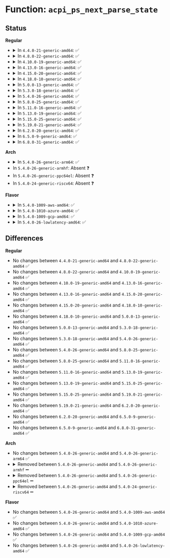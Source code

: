 # Function: <code>acpi_ps_next_parse_state</code>

## Status
<b>Regular</b>
<ul>
<li>
<details>
<summary>In <code>4.4.0-21-generic-amd64</code>: ✅</summary>

```c
acpi_status acpi_ps_next_parse_state(struct acpi_walk_state * walk_state, union acpi_parse_object * op, acpi_status callback_status)
```

```json
{
  "name": "acpi_ps_next_parse_state",
  "collision_type": "Unique Global",
  "inline_type": "No",
  "funcs": [
    {
      "addr": 18446744071583702391,
      "name": "acpi_ps_next_parse_state",
      "external": true,
      "loc": "drivers/acpi/acpica/psparse.c:330",
      "file": "drivers/acpi/acpica/psparse.c",
      "inline": "seen, unknown",
      "caller_inline": [],
      "caller_func": [
        "drivers/acpi/acpica/psloop.c:acpi_ps_parse_loop",
        "drivers/acpi/acpica/psloop.c:acpi_ps_parse_loop",
        "drivers/acpi/acpica/psobject.c:acpi_ps_build_named_op",
        "drivers/acpi/acpica/psobject.c:acpi_ps_create_op",
        "drivers/acpi/acpica/psobject.c:acpi_ps_complete_final_op"
      ]
    }
  ],
  "symbols": [
    {
      "addr": 18446744071583702391,
      "name": "acpi_ps_next_parse_state",
      "section": ".text",
      "bind": "STB_GLOBAL",
      "size": 217
    }
  ]
}
```
</details>
</li>
<li>
<details>
<summary>In <code>4.8.0-22-generic-amd64</code>: ✅</summary>

```c
acpi_status acpi_ps_next_parse_state(struct acpi_walk_state * walk_state, union acpi_parse_object * op, acpi_status callback_status)
```

```json
{
  "name": "acpi_ps_next_parse_state",
  "collision_type": "Unique Global",
  "inline_type": "No",
  "funcs": [
    {
      "addr": 18446744071584026764,
      "name": "acpi_ps_next_parse_state",
      "external": true,
      "loc": "drivers/acpi/acpica/psparse.c:330",
      "file": "drivers/acpi/acpica/psparse.c",
      "inline": "seen, unknown",
      "caller_inline": [],
      "caller_func": [
        "drivers/acpi/acpica/psloop.c:acpi_ps_parse_loop",
        "drivers/acpi/acpica/psloop.c:acpi_ps_parse_loop",
        "drivers/acpi/acpica/psobject.c:acpi_ps_complete_final_op",
        "drivers/acpi/acpica/psobject.c:acpi_ps_create_op",
        "drivers/acpi/acpica/psobject.c:acpi_ps_build_named_op"
      ]
    }
  ],
  "symbols": [
    {
      "addr": 18446744071584026764,
      "name": "acpi_ps_next_parse_state",
      "section": ".text",
      "bind": "STB_GLOBAL",
      "size": 246
    }
  ]
}
```
</details>
</li>
<li>
<details>
<summary>In <code>4.10.0-19-generic-amd64</code>: ✅</summary>

```c
acpi_status acpi_ps_next_parse_state(struct acpi_walk_state * walk_state, union acpi_parse_object * op, acpi_status callback_status)
```

```json
{
  "name": "acpi_ps_next_parse_state",
  "collision_type": "Unique Global",
  "inline_type": "No",
  "funcs": [
    {
      "addr": 18446744071584168673,
      "name": "acpi_ps_next_parse_state",
      "external": true,
      "loc": "drivers/acpi/acpica/psparse.c:330",
      "file": "drivers/acpi/acpica/psparse.c",
      "inline": "seen, unknown",
      "caller_inline": [],
      "caller_func": [
        "drivers/acpi/acpica/psloop.c:acpi_ps_parse_loop",
        "drivers/acpi/acpica/psloop.c:acpi_ps_parse_loop",
        "drivers/acpi/acpica/psobject.c:acpi_ps_complete_final_op",
        "drivers/acpi/acpica/psobject.c:acpi_ps_create_op",
        "drivers/acpi/acpica/psobject.c:acpi_ps_build_named_op"
      ]
    }
  ],
  "symbols": [
    {
      "addr": 18446744071584168673,
      "name": "acpi_ps_next_parse_state",
      "section": ".text",
      "bind": "STB_GLOBAL",
      "size": 246
    }
  ]
}
```
</details>
</li>
<li>
<details>
<summary>In <code>4.13.0-16-generic-amd64</code>: ✅</summary>

```c
acpi_status acpi_ps_next_parse_state(struct acpi_walk_state * walk_state, union acpi_parse_object * op, acpi_status callback_status)
```

```json
{
  "name": "acpi_ps_next_parse_state",
  "collision_type": "Unique Global",
  "inline_type": "No",
  "funcs": [
    {
      "addr": 18446744071584236118,
      "name": "acpi_ps_next_parse_state",
      "external": true,
      "loc": "drivers/acpi/acpica/psparse.c:331",
      "file": "drivers/acpi/acpica/psparse.c",
      "inline": "seen, unknown",
      "caller_inline": [],
      "caller_func": [
        "drivers/acpi/acpica/psloop.c:acpi_ps_parse_loop",
        "drivers/acpi/acpica/psloop.c:acpi_ps_parse_loop",
        "drivers/acpi/acpica/psobject.c:acpi_ps_complete_final_op",
        "drivers/acpi/acpica/psobject.c:acpi_ps_create_op",
        "drivers/acpi/acpica/psobject.c:acpi_ps_build_named_op"
      ]
    }
  ],
  "symbols": [
    {
      "addr": 18446744071584236118,
      "name": "acpi_ps_next_parse_state",
      "section": ".text",
      "bind": "STB_GLOBAL",
      "size": 246
    }
  ]
}
```
</details>
</li>
<li>
<details>
<summary>In <code>4.15.0-20-generic-amd64</code>: ✅</summary>

```c
acpi_status acpi_ps_next_parse_state(struct acpi_walk_state * walk_state, union acpi_parse_object * op, acpi_status callback_status)
```

```json
{
  "name": "acpi_ps_next_parse_state",
  "collision_type": "Unique Global",
  "inline_type": "No",
  "funcs": [
    {
      "addr": 18446744071584586217,
      "name": "acpi_ps_next_parse_state",
      "external": true,
      "loc": "drivers/acpi/acpica/psparse.c:331",
      "file": "drivers/acpi/acpica/psparse.c",
      "inline": "seen, unknown",
      "caller_inline": [],
      "caller_func": [
        "drivers/acpi/acpica/psloop.c:acpi_ps_parse_loop",
        "drivers/acpi/acpica/psloop.c:acpi_ps_parse_loop",
        "drivers/acpi/acpica/psobject.c:acpi_ps_complete_final_op",
        "drivers/acpi/acpica/psobject.c:acpi_ps_complete_op",
        "drivers/acpi/acpica/psobject.c:acpi_ps_complete_op",
        "drivers/acpi/acpica/psobject.c:acpi_ps_create_op",
        "drivers/acpi/acpica/psobject.c:acpi_ps_build_named_op"
      ]
    }
  ],
  "symbols": [
    {
      "addr": 18446744071584586217,
      "name": "acpi_ps_next_parse_state",
      "section": ".text",
      "bind": "STB_GLOBAL",
      "size": 339
    }
  ]
}
```
</details>
</li>
<li>
<details>
<summary>In <code>4.18.0-10-generic-amd64</code>: ✅</summary>

```c
acpi_status acpi_ps_next_parse_state(struct acpi_walk_state * walk_state, union acpi_parse_object * op, acpi_status callback_status)
```

```json
{
  "name": "acpi_ps_next_parse_state",
  "collision_type": "Unique Global",
  "inline_type": "No",
  "funcs": [
    {
      "addr": 18446744071584811751,
      "name": "acpi_ps_next_parse_state",
      "external": true,
      "loc": "drivers/acpi/acpica/psparse.c:297",
      "file": "drivers/acpi/acpica/psparse.c",
      "inline": "seen, unknown",
      "caller_inline": [],
      "caller_func": [
        "drivers/acpi/acpica/psloop.c:acpi_ps_parse_loop",
        "drivers/acpi/acpica/psloop.c:acpi_ps_parse_loop",
        "drivers/acpi/acpica/psobject.c:acpi_ps_complete_final_op",
        "drivers/acpi/acpica/psobject.c:acpi_ps_complete_op",
        "drivers/acpi/acpica/psobject.c:acpi_ps_complete_op",
        "drivers/acpi/acpica/psobject.c:acpi_ps_create_op",
        "drivers/acpi/acpica/psobject.c:acpi_ps_build_named_op"
      ]
    }
  ],
  "symbols": [
    {
      "addr": 18446744071584811751,
      "name": "acpi_ps_next_parse_state",
      "section": ".text",
      "bind": "STB_GLOBAL",
      "size": 339
    }
  ]
}
```
</details>
</li>
<li>
<details>
<summary>In <code>5.0.0-13-generic-amd64</code>: ✅</summary>

```c
acpi_status acpi_ps_next_parse_state(struct acpi_walk_state * walk_state, union acpi_parse_object * op, acpi_status callback_status)
```

```json
{
  "name": "acpi_ps_next_parse_state",
  "collision_type": "Unique Global",
  "inline_type": "No",
  "funcs": [
    {
      "addr": 18446744071584914315,
      "name": "acpi_ps_next_parse_state",
      "external": true,
      "loc": "drivers/acpi/acpica/psparse.c:297",
      "file": "drivers/acpi/acpica/psparse.c",
      "inline": "seen, unknown",
      "caller_inline": [],
      "caller_func": [
        "drivers/acpi/acpica/psloop.c:acpi_ps_parse_loop",
        "drivers/acpi/acpica/psloop.c:acpi_ps_parse_loop",
        "drivers/acpi/acpica/psobject.c:acpi_ps_complete_final_op",
        "drivers/acpi/acpica/psobject.c:acpi_ps_complete_op",
        "drivers/acpi/acpica/psobject.c:acpi_ps_complete_op",
        "drivers/acpi/acpica/psobject.c:acpi_ps_create_op",
        "drivers/acpi/acpica/psobject.c:acpi_ps_build_named_op"
      ]
    }
  ],
  "symbols": [
    {
      "addr": 18446744071584914315,
      "name": "acpi_ps_next_parse_state",
      "section": ".text",
      "bind": "STB_GLOBAL",
      "size": 338
    }
  ]
}
```
</details>
</li>
<li>
<details>
<summary>In <code>5.3.0-18-generic-amd64</code>: ✅</summary>

```c
acpi_status acpi_ps_next_parse_state(struct acpi_walk_state * walk_state, union acpi_parse_object * op, acpi_status callback_status)
```

```json
{
  "name": "acpi_ps_next_parse_state",
  "collision_type": "Unique Global",
  "inline_type": "No",
  "funcs": [
    {
      "addr": 18446744071585116993,
      "name": "acpi_ps_next_parse_state",
      "external": true,
      "loc": "drivers/acpi/acpica/psparse.c:297",
      "file": "drivers/acpi/acpica/psparse.c",
      "inline": "seen, unknown",
      "caller_inline": [],
      "caller_func": [
        "drivers/acpi/acpica/psloop.c:acpi_ps_parse_loop",
        "drivers/acpi/acpica/psloop.c:acpi_ps_parse_loop",
        "drivers/acpi/acpica/psobject.c:acpi_ps_complete_final_op",
        "drivers/acpi/acpica/psobject.c:acpi_ps_complete_op",
        "drivers/acpi/acpica/psobject.c:acpi_ps_complete_op",
        "drivers/acpi/acpica/psobject.c:acpi_ps_create_op",
        "drivers/acpi/acpica/psobject.c:acpi_ps_build_named_op"
      ]
    }
  ],
  "symbols": [
    {
      "addr": 18446744071585116993,
      "name": "acpi_ps_next_parse_state",
      "section": ".text",
      "bind": "STB_GLOBAL",
      "size": 345
    }
  ]
}
```
</details>
</li>
<li>
<details>
<summary>In <code>5.4.0-26-generic-amd64</code>: ✅</summary>

```c
acpi_status acpi_ps_next_parse_state(struct acpi_walk_state * walk_state, union acpi_parse_object * op, acpi_status callback_status)
```

```json
{
  "name": "acpi_ps_next_parse_state",
  "collision_type": "Unique Global",
  "inline_type": "No",
  "funcs": [
    {
      "addr": 18446744071585253352,
      "name": "acpi_ps_next_parse_state",
      "external": true,
      "loc": "drivers/acpi/acpica/psparse.c:297",
      "file": "drivers/acpi/acpica/psparse.c",
      "inline": "seen, unknown",
      "caller_inline": [],
      "caller_func": [
        "drivers/acpi/acpica/psloop.c:acpi_ps_parse_loop",
        "drivers/acpi/acpica/psloop.c:acpi_ps_parse_loop",
        "drivers/acpi/acpica/psobject.c:acpi_ps_complete_final_op",
        "drivers/acpi/acpica/psobject.c:acpi_ps_complete_op",
        "drivers/acpi/acpica/psobject.c:acpi_ps_complete_op",
        "drivers/acpi/acpica/psobject.c:acpi_ps_create_op",
        "drivers/acpi/acpica/psobject.c:acpi_ps_build_named_op"
      ]
    }
  ],
  "symbols": [
    {
      "addr": 18446744071585253352,
      "name": "acpi_ps_next_parse_state",
      "section": ".text",
      "bind": "STB_GLOBAL",
      "size": 345
    }
  ]
}
```
</details>
</li>
<li>
<details>
<summary>In <code>5.8.0-25-generic-amd64</code>: ✅</summary>

```c
acpi_status acpi_ps_next_parse_state(struct acpi_walk_state * walk_state, union acpi_parse_object * op, acpi_status callback_status)
```

```json
{
  "name": "acpi_ps_next_parse_state",
  "collision_type": "Unique Global",
  "inline_type": "No",
  "funcs": [
    {
      "addr": 18446744071585959281,
      "name": "acpi_ps_next_parse_state",
      "external": true,
      "loc": "drivers/acpi/acpica/psparse.c:297",
      "file": "drivers/acpi/acpica/psparse.c",
      "inline": "seen, unknown",
      "caller_inline": [],
      "caller_func": [
        "drivers/acpi/acpica/psloop.c:acpi_ps_parse_loop",
        "drivers/acpi/acpica/psloop.c:acpi_ps_parse_loop",
        "drivers/acpi/acpica/psobject.c:acpi_ps_complete_final_op",
        "drivers/acpi/acpica/psobject.c:acpi_ps_complete_op",
        "drivers/acpi/acpica/psobject.c:acpi_ps_complete_op",
        "drivers/acpi/acpica/psobject.c:acpi_ps_create_op",
        "drivers/acpi/acpica/psobject.c:acpi_ps_build_named_op"
      ]
    }
  ],
  "symbols": [
    {
      "addr": 18446744071585959281,
      "name": "acpi_ps_next_parse_state",
      "section": ".text",
      "bind": "STB_GLOBAL",
      "size": 345
    }
  ]
}
```
</details>
</li>
<li>
<details>
<summary>In <code>5.11.0-16-generic-amd64</code>: ✅</summary>

```c
acpi_status acpi_ps_next_parse_state(struct acpi_walk_state * walk_state, union acpi_parse_object * op, acpi_status callback_status)
```

```json
{
  "name": "acpi_ps_next_parse_state",
  "collision_type": "Unique Global",
  "inline_type": "No",
  "funcs": [
    {
      "addr": 18446744071586082199,
      "name": "acpi_ps_next_parse_state",
      "external": true,
      "loc": "drivers/acpi/acpica/psparse.c:297",
      "file": "drivers/acpi/acpica/psparse.c",
      "inline": "seen, unknown",
      "caller_inline": [],
      "caller_func": [
        "drivers/acpi/acpica/psloop.c:acpi_ps_parse_loop",
        "drivers/acpi/acpica/psloop.c:acpi_ps_parse_loop",
        "drivers/acpi/acpica/psobject.c:acpi_ps_complete_final_op",
        "drivers/acpi/acpica/psobject.c:acpi_ps_complete_op",
        "drivers/acpi/acpica/psobject.c:acpi_ps_complete_op",
        "drivers/acpi/acpica/psobject.c:acpi_ps_create_op",
        "drivers/acpi/acpica/psobject.c:acpi_ps_build_named_op"
      ]
    }
  ],
  "symbols": [
    {
      "addr": 18446744071586082199,
      "name": "acpi_ps_next_parse_state",
      "section": ".text",
      "bind": "STB_GLOBAL",
      "size": 345
    }
  ]
}
```
</details>
</li>
<li>
<details>
<summary>In <code>5.13.0-19-generic-amd64</code>: ✅</summary>

```c
acpi_status acpi_ps_next_parse_state(struct acpi_walk_state * walk_state, union acpi_parse_object * op, acpi_status callback_status)
```

```json
{
  "name": "acpi_ps_next_parse_state",
  "collision_type": "Unique Global",
  "inline_type": "No",
  "funcs": [
    {
      "addr": 18446744071585959000,
      "name": "acpi_ps_next_parse_state",
      "external": true,
      "loc": "drivers/acpi/acpica/psparse.c:297",
      "file": "drivers/acpi/acpica/psparse.c",
      "inline": "seen, unknown",
      "caller_inline": [],
      "caller_func": [
        "drivers/acpi/acpica/psloop.c:acpi_ps_parse_loop",
        "drivers/acpi/acpica/psloop.c:acpi_ps_parse_loop",
        "drivers/acpi/acpica/psobject.c:acpi_ps_complete_final_op",
        "drivers/acpi/acpica/psobject.c:acpi_ps_complete_op",
        "drivers/acpi/acpica/psobject.c:acpi_ps_complete_op",
        "drivers/acpi/acpica/psobject.c:acpi_ps_create_op",
        "drivers/acpi/acpica/psobject.c:acpi_ps_build_named_op"
      ]
    }
  ],
  "symbols": [
    {
      "addr": 18446744071585959000,
      "name": "acpi_ps_next_parse_state",
      "section": ".text",
      "bind": "STB_GLOBAL",
      "size": 345
    }
  ]
}
```
</details>
</li>
<li>
<details>
<summary>In <code>5.15.0-25-generic-amd64</code>: ✅</summary>

```c
acpi_status acpi_ps_next_parse_state(struct acpi_walk_state * walk_state, union acpi_parse_object * op, acpi_status callback_status)
```

```json
{
  "name": "acpi_ps_next_parse_state",
  "collision_type": "Unique Global",
  "inline_type": "No",
  "funcs": [
    {
      "addr": 18446744071586447354,
      "name": "acpi_ps_next_parse_state",
      "external": true,
      "loc": "drivers/acpi/acpica/psparse.c:297",
      "file": "drivers/acpi/acpica/psparse.c",
      "inline": "seen, unknown",
      "caller_inline": [],
      "caller_func": [
        "drivers/acpi/acpica/psloop.c:acpi_ps_parse_loop",
        "drivers/acpi/acpica/psloop.c:acpi_ps_parse_loop",
        "drivers/acpi/acpica/psobject.c:acpi_ps_complete_final_op",
        "drivers/acpi/acpica/psobject.c:acpi_ps_complete_op",
        "drivers/acpi/acpica/psobject.c:acpi_ps_complete_op",
        "drivers/acpi/acpica/psobject.c:acpi_ps_create_op",
        "drivers/acpi/acpica/psobject.c:acpi_ps_build_named_op"
      ]
    }
  ],
  "symbols": [
    {
      "addr": 18446744071586447354,
      "name": "acpi_ps_next_parse_state",
      "section": ".text",
      "bind": "STB_GLOBAL",
      "size": 345
    }
  ]
}
```
</details>
</li>
<li>
<details>
<summary>In <code>5.19.0-21-generic-amd64</code>: ✅</summary>

```c
acpi_status acpi_ps_next_parse_state(struct acpi_walk_state * walk_state, union acpi_parse_object * op, acpi_status callback_status)
```

```json
{
  "name": "acpi_ps_next_parse_state",
  "collision_type": "Unique Global",
  "inline_type": "No",
  "funcs": [
    {
      "addr": 18446744071587698873,
      "name": "acpi_ps_next_parse_state",
      "external": true,
      "loc": "drivers/acpi/acpica/psparse.c:297",
      "file": "drivers/acpi/acpica/psparse.c",
      "inline": "seen, unknown",
      "caller_inline": [],
      "caller_func": [
        "drivers/acpi/acpica/psloop.c:acpi_ps_parse_loop",
        "drivers/acpi/acpica/psloop.c:acpi_ps_parse_loop",
        "drivers/acpi/acpica/psobject.c:acpi_ps_complete_final_op",
        "drivers/acpi/acpica/psobject.c:acpi_ps_complete_op",
        "drivers/acpi/acpica/psobject.c:acpi_ps_complete_op",
        "drivers/acpi/acpica/psobject.c:acpi_ps_create_op",
        "drivers/acpi/acpica/psobject.c:acpi_ps_build_named_op"
      ]
    }
  ],
  "symbols": [
    {
      "addr": 18446744071587698873,
      "name": "acpi_ps_next_parse_state",
      "section": ".text",
      "bind": "STB_GLOBAL",
      "size": 371
    }
  ]
}
```
</details>
</li>
<li>
<details>
<summary>In <code>6.2.0-20-generic-amd64</code>: ✅</summary>

```c
acpi_status acpi_ps_next_parse_state(struct acpi_walk_state * walk_state, union acpi_parse_object * op, acpi_status callback_status)
```

```json
{
  "name": "acpi_ps_next_parse_state",
  "collision_type": "Unique Global",
  "inline_type": "No",
  "funcs": [
    {
      "addr": 18446744071589012592,
      "name": "acpi_ps_next_parse_state",
      "external": true,
      "loc": "drivers/acpi/acpica/psparse.c:297",
      "file": "drivers/acpi/acpica/psparse.c",
      "inline": "seen, unknown",
      "caller_inline": [],
      "caller_func": [
        "drivers/acpi/acpica/psloop.c:acpi_ps_parse_loop",
        "drivers/acpi/acpica/psloop.c:acpi_ps_parse_loop",
        "drivers/acpi/acpica/psobject.c:acpi_ps_complete_final_op",
        "drivers/acpi/acpica/psobject.c:acpi_ps_complete_op",
        "drivers/acpi/acpica/psobject.c:acpi_ps_complete_op",
        "drivers/acpi/acpica/psobject.c:acpi_ps_create_op",
        "drivers/acpi/acpica/psobject.c:acpi_ps_build_named_op"
      ]
    }
  ],
  "symbols": [
    {
      "addr": 18446744071589012592,
      "name": "acpi_ps_next_parse_state",
      "section": ".text",
      "bind": "STB_GLOBAL",
      "size": 412
    }
  ]
}
```
</details>
</li>
<li>
<details>
<summary>In <code>6.5.0-9-generic-amd64</code>: ✅</summary>

```c
acpi_status acpi_ps_next_parse_state(struct acpi_walk_state * walk_state, union acpi_parse_object * op, acpi_status callback_status)
```

```json
{
  "name": "acpi_ps_next_parse_state",
  "collision_type": "Unique Global",
  "inline_type": "No",
  "funcs": [
    {
      "addr": 18446744071589303136,
      "name": "acpi_ps_next_parse_state",
      "external": true,
      "loc": "drivers/acpi/acpica/psparse.c:297",
      "file": "drivers/acpi/acpica/psparse.c",
      "inline": "seen, unknown",
      "caller_inline": [],
      "caller_func": [
        "drivers/acpi/acpica/psloop.c:acpi_ps_parse_loop",
        "drivers/acpi/acpica/psloop.c:acpi_ps_parse_loop",
        "drivers/acpi/acpica/psobject.c:acpi_ps_complete_final_op",
        "drivers/acpi/acpica/psobject.c:acpi_ps_complete_op",
        "drivers/acpi/acpica/psobject.c:acpi_ps_complete_op",
        "drivers/acpi/acpica/psobject.c:acpi_ps_create_op",
        "drivers/acpi/acpica/psobject.c:acpi_ps_build_named_op"
      ]
    }
  ],
  "symbols": [
    {
      "addr": 18446744071589303136,
      "name": "acpi_ps_next_parse_state",
      "section": ".text",
      "bind": "STB_GLOBAL",
      "size": 431
    }
  ]
}
```
</details>
</li>
<li>
<details>
<summary>In <code>6.8.0-31-generic-amd64</code>: ✅</summary>

```c
acpi_status acpi_ps_next_parse_state(struct acpi_walk_state * walk_state, union acpi_parse_object * op, acpi_status callback_status)
```

```json
{
  "name": "acpi_ps_next_parse_state",
  "collision_type": "Unique Global",
  "inline_type": "No",
  "funcs": [
    {
      "addr": 18446744071589609904,
      "name": "acpi_ps_next_parse_state",
      "external": true,
      "loc": "drivers/acpi/acpica/psparse.c:297",
      "file": "drivers/acpi/acpica/psparse.c",
      "inline": "seen, unknown",
      "caller_inline": [],
      "caller_func": [
        "drivers/acpi/acpica/psloop.c:acpi_ps_parse_loop",
        "drivers/acpi/acpica/psloop.c:acpi_ps_parse_loop",
        "drivers/acpi/acpica/psobject.c:acpi_ps_complete_final_op",
        "drivers/acpi/acpica/psobject.c:acpi_ps_complete_op",
        "drivers/acpi/acpica/psobject.c:acpi_ps_complete_op",
        "drivers/acpi/acpica/psobject.c:acpi_ps_create_op",
        "drivers/acpi/acpica/psobject.c:acpi_ps_build_named_op"
      ]
    }
  ],
  "symbols": [
    {
      "addr": 18446744071589609904,
      "name": "acpi_ps_next_parse_state",
      "section": ".text",
      "bind": "STB_GLOBAL",
      "size": 431
    }
  ]
}
```
</details>
</li>
</ul>
<b>Arch</b>
<ul>
<li>
<details>
<summary>In <code>5.4.0-26-generic-arm64</code>: ✅</summary>

```c
acpi_status acpi_ps_next_parse_state(struct acpi_walk_state * walk_state, union acpi_parse_object * op, acpi_status callback_status)
```

```json
{
  "name": "acpi_ps_next_parse_state",
  "collision_type": "Unique Global",
  "inline_type": "No",
  "funcs": [
    {
      "addr": 18446603336497575280,
      "name": "acpi_ps_next_parse_state",
      "external": true,
      "loc": "drivers/acpi/acpica/psparse.c:297",
      "file": "drivers/acpi/acpica/psparse.c",
      "inline": "seen, unknown",
      "caller_inline": [],
      "caller_func": [
        "drivers/acpi/acpica/psloop.c:acpi_ps_parse_loop",
        "drivers/acpi/acpica/psloop.c:acpi_ps_parse_loop",
        "drivers/acpi/acpica/psobject.c:acpi_ps_complete_final_op",
        "drivers/acpi/acpica/psobject.c:acpi_ps_create_op",
        "drivers/acpi/acpica/psobject.c:acpi_ps_build_named_op"
      ]
    }
  ],
  "symbols": [
    {
      "addr": 18446603336497575280,
      "name": "acpi_ps_next_parse_state",
      "section": ".text",
      "bind": "STB_GLOBAL",
      "size": 240
    }
  ]
}
```
</details>
</li>
<li>
In <code>5.4.0-26-generic-armhf</code>: Absent ❓
</li>
<li>
In <code>5.4.0-26-generic-ppc64el</code>: Absent ❓
</li>
<li>
In <code>5.4.0-24-generic-riscv64</code>: Absent ❓
</li>
</ul>
<b>Flavor</b>
<ul>
<li>
<details>
<summary>In <code>5.4.0-1009-aws-amd64</code>: ✅</summary>

```c
acpi_status acpi_ps_next_parse_state(struct acpi_walk_state * walk_state, union acpi_parse_object * op, acpi_status callback_status)
```

```json
{
  "name": "acpi_ps_next_parse_state",
  "collision_type": "Unique Global",
  "inline_type": "No",
  "funcs": [
    {
      "addr": 18446744071585106624,
      "name": "acpi_ps_next_parse_state",
      "external": true,
      "loc": "drivers/acpi/acpica/psparse.c:297",
      "file": "drivers/acpi/acpica/psparse.c",
      "inline": "seen, unknown",
      "caller_inline": [],
      "caller_func": [
        "drivers/acpi/acpica/psloop.c:acpi_ps_parse_loop",
        "drivers/acpi/acpica/psloop.c:acpi_ps_parse_loop",
        "drivers/acpi/acpica/psobject.c:acpi_ps_complete_final_op",
        "drivers/acpi/acpica/psobject.c:acpi_ps_create_op",
        "drivers/acpi/acpica/psobject.c:acpi_ps_build_named_op"
      ]
    }
  ],
  "symbols": [
    {
      "addr": 18446744071585106624,
      "name": "acpi_ps_next_parse_state",
      "section": ".text",
      "bind": "STB_GLOBAL",
      "size": 267
    }
  ]
}
```
</details>
</li>
<li>
<details>
<summary>In <code>5.4.0-1010-azure-amd64</code>: ✅</summary>

```c
acpi_status acpi_ps_next_parse_state(struct acpi_walk_state * walk_state, union acpi_parse_object * op, acpi_status callback_status)
```

```json
{
  "name": "acpi_ps_next_parse_state",
  "collision_type": "Unique Global",
  "inline_type": "No",
  "funcs": [
    {
      "addr": 18446744071585021951,
      "name": "acpi_ps_next_parse_state",
      "external": true,
      "loc": "drivers/acpi/acpica/psparse.c:297",
      "file": "drivers/acpi/acpica/psparse.c",
      "inline": "seen, unknown",
      "caller_inline": [],
      "caller_func": [
        "drivers/acpi/acpica/psloop.c:acpi_ps_parse_loop",
        "drivers/acpi/acpica/psloop.c:acpi_ps_parse_loop",
        "drivers/acpi/acpica/psobject.c:acpi_ps_complete_final_op",
        "drivers/acpi/acpica/psobject.c:acpi_ps_create_op",
        "drivers/acpi/acpica/psobject.c:acpi_ps_build_named_op"
      ]
    }
  ],
  "symbols": [
    {
      "addr": 18446744071585021951,
      "name": "acpi_ps_next_parse_state",
      "section": ".text",
      "bind": "STB_GLOBAL",
      "size": 267
    }
  ]
}
```
</details>
</li>
<li>
<details>
<summary>In <code>5.4.0-1009-gcp-amd64</code>: ✅</summary>

```c
acpi_status acpi_ps_next_parse_state(struct acpi_walk_state * walk_state, union acpi_parse_object * op, acpi_status callback_status)
```

```json
{
  "name": "acpi_ps_next_parse_state",
  "collision_type": "Unique Global",
  "inline_type": "No",
  "funcs": [
    {
      "addr": 18446744071585204936,
      "name": "acpi_ps_next_parse_state",
      "external": true,
      "loc": "drivers/acpi/acpica/psparse.c:297",
      "file": "drivers/acpi/acpica/psparse.c",
      "inline": "seen, unknown",
      "caller_inline": [],
      "caller_func": [
        "drivers/acpi/acpica/psloop.c:acpi_ps_parse_loop",
        "drivers/acpi/acpica/psloop.c:acpi_ps_parse_loop",
        "drivers/acpi/acpica/psobject.c:acpi_ps_complete_final_op",
        "drivers/acpi/acpica/psobject.c:acpi_ps_complete_op",
        "drivers/acpi/acpica/psobject.c:acpi_ps_complete_op",
        "drivers/acpi/acpica/psobject.c:acpi_ps_create_op",
        "drivers/acpi/acpica/psobject.c:acpi_ps_build_named_op"
      ]
    }
  ],
  "symbols": [
    {
      "addr": 18446744071585204936,
      "name": "acpi_ps_next_parse_state",
      "section": ".text",
      "bind": "STB_GLOBAL",
      "size": 345
    }
  ]
}
```
</details>
</li>
<li>
<details>
<summary>In <code>5.4.0-26-lowlatency-amd64</code>: ✅</summary>

```c
acpi_status acpi_ps_next_parse_state(struct acpi_walk_state * walk_state, union acpi_parse_object * op, acpi_status callback_status)
```

```json
{
  "name": "acpi_ps_next_parse_state",
  "collision_type": "Unique Global",
  "inline_type": "No",
  "funcs": [
    {
      "addr": 18446744071585311096,
      "name": "acpi_ps_next_parse_state",
      "external": true,
      "loc": "drivers/acpi/acpica/psparse.c:297",
      "file": "drivers/acpi/acpica/psparse.c",
      "inline": "seen, unknown",
      "caller_inline": [],
      "caller_func": [
        "drivers/acpi/acpica/psloop.c:acpi_ps_parse_loop",
        "drivers/acpi/acpica/psloop.c:acpi_ps_parse_loop",
        "drivers/acpi/acpica/psobject.c:acpi_ps_complete_final_op",
        "drivers/acpi/acpica/psobject.c:acpi_ps_complete_op",
        "drivers/acpi/acpica/psobject.c:acpi_ps_complete_op",
        "drivers/acpi/acpica/psobject.c:acpi_ps_create_op",
        "drivers/acpi/acpica/psobject.c:acpi_ps_build_named_op"
      ]
    }
  ],
  "symbols": [
    {
      "addr": 18446744071585311096,
      "name": "acpi_ps_next_parse_state",
      "section": ".text",
      "bind": "STB_GLOBAL",
      "size": 345
    }
  ]
}
```
</details>
</li>
</ul>

## Differences
<b>Regular</b>
<ul>
<li>
No changes between <code>4.4.0-21-generic-amd64</code> and <code>4.8.0-22-generic-amd64</code> ✅
</li>
<li>
No changes between <code>4.8.0-22-generic-amd64</code> and <code>4.10.0-19-generic-amd64</code> ✅
</li>
<li>
No changes between <code>4.10.0-19-generic-amd64</code> and <code>4.13.0-16-generic-amd64</code> ✅
</li>
<li>
No changes between <code>4.13.0-16-generic-amd64</code> and <code>4.15.0-20-generic-amd64</code> ✅
</li>
<li>
No changes between <code>4.15.0-20-generic-amd64</code> and <code>4.18.0-10-generic-amd64</code> ✅
</li>
<li>
No changes between <code>4.18.0-10-generic-amd64</code> and <code>5.0.0-13-generic-amd64</code> ✅
</li>
<li>
No changes between <code>5.0.0-13-generic-amd64</code> and <code>5.3.0-18-generic-amd64</code> ✅
</li>
<li>
No changes between <code>5.3.0-18-generic-amd64</code> and <code>5.4.0-26-generic-amd64</code> ✅
</li>
<li>
No changes between <code>5.4.0-26-generic-amd64</code> and <code>5.8.0-25-generic-amd64</code> ✅
</li>
<li>
No changes between <code>5.8.0-25-generic-amd64</code> and <code>5.11.0-16-generic-amd64</code> ✅
</li>
<li>
No changes between <code>5.11.0-16-generic-amd64</code> and <code>5.13.0-19-generic-amd64</code> ✅
</li>
<li>
No changes between <code>5.13.0-19-generic-amd64</code> and <code>5.15.0-25-generic-amd64</code> ✅
</li>
<li>
No changes between <code>5.15.0-25-generic-amd64</code> and <code>5.19.0-21-generic-amd64</code> ✅
</li>
<li>
No changes between <code>5.19.0-21-generic-amd64</code> and <code>6.2.0-20-generic-amd64</code> ✅
</li>
<li>
No changes between <code>6.2.0-20-generic-amd64</code> and <code>6.5.0-9-generic-amd64</code> ✅
</li>
<li>
No changes between <code>6.5.0-9-generic-amd64</code> and <code>6.8.0-31-generic-amd64</code> ✅
</li>
</ul>
<b>Arch</b>
<ul>
<li>
No changes between <code>5.4.0-26-generic-amd64</code> and <code>5.4.0-26-generic-arm64</code> ✅
</li>
<li>
<details>
<summary>Removed between <code>5.4.0-26-generic-amd64</code> and <code>5.4.0-26-generic-armhf</code> ➖</summary>

```c
acpi_status acpi_ps_next_parse_state(struct acpi_walk_state * walk_state, union acpi_parse_object * op, acpi_status callback_status)
```
</details>
</li>
<li>
<details>
<summary>Removed between <code>5.4.0-26-generic-amd64</code> and <code>5.4.0-26-generic-ppc64el</code> ➖</summary>

```c
acpi_status acpi_ps_next_parse_state(struct acpi_walk_state * walk_state, union acpi_parse_object * op, acpi_status callback_status)
```
</details>
</li>
<li>
<details>
<summary>Removed between <code>5.4.0-26-generic-amd64</code> and <code>5.4.0-24-generic-riscv64</code> ➖</summary>

```c
acpi_status acpi_ps_next_parse_state(struct acpi_walk_state * walk_state, union acpi_parse_object * op, acpi_status callback_status)
```
</details>
</li>
</ul>
<b>Flavor</b>
<ul>
<li>
No changes between <code>5.4.0-26-generic-amd64</code> and <code>5.4.0-1009-aws-amd64</code> ✅
</li>
<li>
No changes between <code>5.4.0-26-generic-amd64</code> and <code>5.4.0-1010-azure-amd64</code> ✅
</li>
<li>
No changes between <code>5.4.0-26-generic-amd64</code> and <code>5.4.0-1009-gcp-amd64</code> ✅
</li>
<li>
No changes between <code>5.4.0-26-generic-amd64</code> and <code>5.4.0-26-lowlatency-amd64</code> ✅
</li>
</ul>
